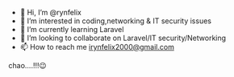 - 👋 Hi, I’m @rynfelix
- 👀 I’m interested in coding,networking & IT security issues
- 🌱 I’m currently learning Laravel 
- 💞️ I’m looking to collaborate on Laravel/IT security/Networking
- 📫 How to reach me irynfelix2000@gmail.com


chao....!!!😉

<!---
rynfelix/rynfelix is a ✨ special ✨ repository because its `README.md` (this file) appears on your GitHub profile.
You can click the Preview link to take a look at your changes.
--->
